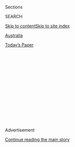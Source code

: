 <div id="app">

<div>

<div>

<div>

<div class="NYTAppHideMasthead css-1q2w90k e1suatyy0">

<div class="section css-ui9rw0 e1suatyy2">

<div class="css-eph4ug er09x8g0">

<div class="css-6n7j50">

</div>

<span class="css-1dv1kvn">Sections</span>

<div class="css-10488qs">

<span class="css-1dv1kvn">SEARCH</span>

</div>

[Skip to content](#site-content)[Skip to site
index](#site-index)

</div>

<div id="masthead-section-label" class="css-1wr3we4 eaxe0e00">

[Australia](https://www.nytimes.com/section/world/australia)

</div>

<div class="css-10698na e1huz5gh0">

</div>

</div>

<div id="masthead-bar-one" class="section hasLinks css-15hmgas e1csuq9d3">

<div class="css-uqyvli e1csuq9d0">

</div>

<div class="css-1uqjmks e1csuq9d1">

</div>

<div class="css-9e9ivx">

[](https://myaccount.nytimes.com/auth/login?response_type=cookie&client_id=vi)

</div>

<div class="css-1bvtpon e1csuq9d2">

[Today’s
Paper](https://www.nytimes.com/section/todayspaper)

</div>

</div>

</div>

</div>

<div data-aria-hidden="false">

<div id="site-content" data-role="main">

<div>

<div class="css-1aor85t" style="opacity:0.000000001;z-index:-1;visibility:hidden">

<div class="css-1hqnpie">

<div class="css-epjblv">

<span class="css-17xtcya">[Australia](/section/world/australia)</span><span class="css-x15j1o">|</span><span class="css-fwqvlz">What
Is Happening on Manus Island? The Detainee Crisis
Explained</span>

</div>

<div class="css-k008qs">

<div class="css-1iwv8en">

<span class="css-18z7m18"></span>

<div>

</div>

</div>

<span class="css-1n6z4y">https://nyti.ms/2iVFJyJ</span>

<div class="css-1705lsu">

<div class="css-4xjgmj">

<div class="css-4skfbu" data-role="toolbar" data-aria-label="Social Media Share buttons, Save button, and Comments Panel with current comment count" data-testid="share-tools">

  - 
  - 
  - 
  - 
    
    <div class="css-6n7j50">
    
    </div>

  - 

</div>

</div>

</div>

</div>

</div>

</div>

<div id="NYT_TOP_BANNER_REGION" class="css-13pd83m">

</div>

<div id="top-wrapper" class="css-1sy8kpn">

<div id="top-slug" class="css-l9onyx">

Advertisement

</div>

[Continue reading the main
story](#after-top)

<div class="ad top-wrapper" style="text-align:center;height:100%;display:block;min-height:250px">

<div id="top" class="place-ad" data-position="top" data-size-key="top">

</div>

</div>

<div id="after-top">

</div>

</div>

<div id="sponsor-wrapper" class="css-1hyfx7x">

<div id="sponsor-slug" class="css-19vbshk">

Supported by

</div>

[Continue reading the main
story](#after-sponsor)

<div id="sponsor" class="ad sponsor-wrapper" style="text-align:center;height:100%;display:block">

</div>

<div id="after-sponsor">

</div>

</div>

<div class="css-1vkm6nb ehdk2mb0">

# What Is Happening on Manus Island? The Detainee Crisis Explained

</div>

<div class="css-79elbk" data-testid="photoviewer-wrapper">

<div class="css-z3e15g" data-testid="photoviewer-wrapper-hidden">

</div>

<div class="css-1a48zt4 ehw59r15" data-testid="photoviewer-children">

![<span class="css-16f3y1r e13ogyst0" data-aria-hidden="true">Asylum
seekers linking hands to resist the closing of the detention center on
Manus Island, in Papua New Guinea, where some of them have been held for
years.</span><span class="css-cnj6d5 e1z0qqy90" itemprop="copyrightHolder"><span class="css-1ly73wi e1tej78p0">Credit...</span><span><span>Hass
Hassaballa, via European Pressphoto
Agency</span></span></span>](https://static01.nyt.com/images/2017/11/03/world/03manus-1/03manus-1-articleLarge.jpg?quality=75&auto=webp&disable=upscale)

</div>

</div>

<div class="css-xt80pu e12qa4dv0">

<div class="css-18e8msd">

<div class="css-vp77d3 epjyd6m0">

<div class="css-1baulvz">

By [<span class="css-1baulvz" itemprop="name">Russell
Goldman</span>](http://www.nytimes.com/by/russell-goldman) and
[<span class="css-1baulvz last-byline" itemprop="name">Damien
Cave</span>](http://www.nytimes.com/by/damien-cave)

</div>

</div>

  - Nov. 2,
    2017

  - 
    
    <div class="css-4xjgmj">
    
    <div class="css-d8bdto" data-role="toolbar" data-aria-label="Social Media Share buttons, Save button, and Comments Panel with current comment count" data-testid="share-tools">
    
      - 
      - 
      - 
      - 
        
        <div class="css-6n7j50">
        
        </div>
    
      - 
    
    </div>
    
    </div>

</div>

</div>

<div class="section meteredContent css-1r7ky0e" name="articleBody" itemprop="articleBody">

<div class="css-1fanzo5 StoryBodyCompanionColumn">

<div class="css-53u6y8">

The United Nations warned on Thursday of an “unfolding humanitarian
emergency” in Papua New Guinea, as hundreds of asylum seekers barricaded
themselves inside an abandoned detention center on Manus Island,
choosing to remain inside a camp devoid of food and clean water rather
than relocate to alternative facilities in a city nearby.

The camp officially closed on Tuesday, but the detainees have refused to
relocate to temporary accommodations, claiming fears of violent
reprisals by the island’s residents.

## Who are the detainees?

By law, Australia will not resettle any migrants who approach the
country by boat, a policy intended to discourage dangerous ocean
crossings and human smuggling. Since 2013, Australia has paid Papua New
Guinea, its closest neighbor, to house hundreds of migrants caught at
sea while trying to reach the continent.

About 600 migrants, all men, and mostly from the Middle East and
Southeast Asia, remain at the center. Most of them have sought status as
refugees or asylum seekers.

</div>

</div>

<div class="css-1fanzo5 StoryBodyCompanionColumn">

<div class="css-53u6y8">

Many of the men have already had their asylum claims vetted and approved
by the United States and are awaiting placement there, according to
American officials. But nearly 200 have been rejected, leaving them in
legal limbo.

## What happened this week?

Tensions over the migrants have grown since the governments of Australia
and Papua New Guinea agreed in April to close the site by Oct.
31.

</div>

</div>

<div style="max-width:100%;margin:0 auto">

<div class="css-17dprlf" data-id="100000005531647" data-slug="manusmap" style="max-width:600px">

</div>

</div>

<div class="css-1fanzo5 StoryBodyCompanionColumn">

<div class="css-53u6y8">

On Tuesday, water and electricity to the camp were shut off, and
detainees were supposed to move to temporary housing in Lorengau, a city
close by on the island.

Many of the men refused, [citing previous
attacks](https://www.nytimes.com/2017/10/25/world/australia/australia-manus-refugees.html)
by residents in Lorengau. Instead the migrants barricaded themselves
inside, using solar power for their phones and digging wells for water
as police cars circled.

</div>

</div>

<div class="css-1fanzo5 StoryBodyCompanionColumn">

<div class="css-53u6y8">

“It’s very surprising to see it come to this level,” said Jonathan
Pryke, Pacific Islands program director for the Lowy Institute, an
Australian think tank. “It just seems like a complete mess.”

By Thursday, conditions in the camp appeared to have declined.

One detainee, Behrouz Boochani, a Kurdish journalist from Iran, said the
men were experiencing dehydration, hunger, anxiety and the fear of
attack and disease.

“Heat, humidity, hunger and incessant mosquitoes are taking their toll,”
Mr. Boochani wrote on Facebook. “This is not a hunger strike. It is a
situation that the Australian government has created, forcing people
into starvation and these harsh conditions by refusing to offer a safe
place for resettlement.”

By Friday, detainees said conditions were leading to illness. One asylum
seeker, Imran Mohammad, said in a text message that three diabetic men
had fallen ill because they were unable to get insulin, and the camp was
strewn with garbage.

</div>

</div>

<div class="css-79elbk" data-testid="photoviewer-wrapper">

<div class="css-z3e15g" data-testid="photoviewer-wrapper-hidden">

</div>

<div class="css-1a48zt4 ehw59r15" data-testid="photoviewer-children">

![<span class="css-16f3y1r e13ogyst0" data-aria-hidden="true">Protesting
Australia’s handling of asylum seekers outside government offices in
Sydney. Migrants caught at sea are sent to Manus and Nauru, another
island. None are allowed to settle in
Australia.</span><span class="css-cnj6d5 e1z0qqy90" itemprop="copyrightHolder"><span class="css-1ly73wi e1tej78p0">Credit...</span><span>Saeed
Khan/Agence France-Presse — Getty
Images</span></span>](https://static01.nyt.com/images/2017/11/03/world/03manus-2/03manus-2-articleLarge.jpg?quality=75&auto=webp&disable=upscale)

</div>

</div>

<div class="css-1fanzo5 StoryBodyCompanionColumn">

<div class="css-53u6y8">

## Who is responsible?

The governments of Australia and Papua New Guinea each claim the other
is responsible for relocating the men until a permanent solution can be
found.

Australia has pledged 250 million Australian dollars, or $193 million,
for the men’s food and security at the facilities in Lorengau for the
next year.

</div>

</div>

<div class="css-1fanzo5 StoryBodyCompanionColumn">

<div class="css-53u6y8">

Julie Bishop, Australia’s foreign minister, said on Thursday that it
made “no sense” for the detainees to remain at the camp. But Nat Jit
Lam, the regional representative of the United Nations’ refugee agency,
said the temporary housing was incomplete and unsafe.

“I will not be bringing any refugee there to stay — not in that state,”
Mr. Lam told ABC Radio of Australia.

In a statement issued Thursday, the agency said: “Australia remains
responsible for the well-being of all those moved to Papua New Guinea
until adequate, long-term solutions outside the country are found.”

## What will happen to the detainees?

Australia has consistently said it will not accept the men for
resettlement.

They have all been given the option of permanent residency in Papua New
Guinea, or applying to resettle in Cambodia or Nauru, the location of a
second offshore facility run by the Australian government. None of the
men still on Manus have accepted the offer, according to reports.

American officials said dozens if not hundreds of refugees from Manus
and Nauru would be accepted in the coming weeks and months. [About 50
men](https://www.nytimes.com/2017/09/20/world/australia/refugees-turnbull-trump.html)
already moved to the United States in September under a deal brokered by
former President Barack Obama.

[Jacinda
Ardern](https://www.nytimes.com/2017/10/20/world/asia/jacinda-ardern-new-zealand.html?_r=0),
the new prime minister of New Zealand, also said this week she would an
honor a predecessor’s pledge to accept 150 refugees. The Australian
government has been reluctant to allow New Zealand to accept the men,
fearing it would open a legal backdoor to Australia.

If those options do not work out, there is another possibility: Russell
Crowe, the Australian actor, [offered on
Twitter](https://twitter.com/russellcrowe/status/925660477371269120)
Wednesday to provide housing and jobs for six of the men. Calling
Australia’s refugee policy the “nation’s shame,” he added, “I’m sure
there’d be other Australians who would do the same.”

</div>

</div>

</div>

<div>

</div>

<div>

</div>

<div>

</div>

<div>

<div id="bottom-wrapper" class="css-1ede5it">

<div id="bottom-slug" class="css-l9onyx">

Advertisement

</div>

[Continue reading the main
story](#after-bottom)

<div id="bottom" class="ad bottom-wrapper" style="text-align:center;height:100%;display:block;min-height:90px">

</div>

<div id="after-bottom">

</div>

</div>

</div>

</div>

</div>

## Site Index

<div>

</div>

## Site Information Navigation

  - [© <span>2020</span> <span>The New York Times
    Company</span>](https://help.nytimes.com/hc/en-us/articles/115014792127-Copyright-notice)

<!-- end list -->

  - [NYTCo](https://www.nytco.com/)
  - [Contact
    Us](https://help.nytimes.com/hc/en-us/articles/115015385887-Contact-Us)
  - [Work with us](https://www.nytco.com/careers/)
  - [Advertise](https://nytmediakit.com/)
  - [T Brand Studio](http://www.tbrandstudio.com/)
  - [Your Ad
    Choices](https://www.nytimes.com/privacy/cookie-policy#how-do-i-manage-trackers)
  - [Privacy](https://www.nytimes.com/privacy)
  - [Terms of
    Service](https://help.nytimes.com/hc/en-us/articles/115014893428-Terms-of-service)
  - [Terms of
    Sale](https://help.nytimes.com/hc/en-us/articles/115014893968-Terms-of-sale)
  - [Site
    Map](https://spiderbites.nytimes.com)
  - [Help](https://help.nytimes.com/hc/en-us)
  - [Subscriptions](https://www.nytimes.com/subscription?campaignId=37WXW)

</div>

</div>

</div>

</div>
